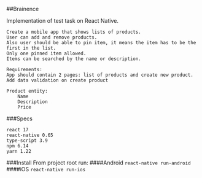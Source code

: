 ##Brainence

Implementation of test task on React Native.
```angular2html
Create a mobile app that shows lists of products. 
User can add and remove products.
Also user should be able to pin item, it means the item has to be the first in the list.
Only one pinned item allowed. 
Items can be searched by the name or description.

Requirements:
App should contain 2 pages: list of products and create new product.
Add data validation on create product

Product entity:
    Name
    Description
    Price
```

###Specs
```angular2html
react 17
react-native 0.65
type-script 3.9
npm 6.14
yarn 1.22
```

###Install
From project root run:
####Android
`react-native run-android`
####iOS
`react-native run-ios`
